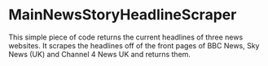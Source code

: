 # MainNewsStoryHeadlineScraper
This simple piece of code returns the current headlines of three news websites.
It scrapes the headlines off of the front pages of BBC News, Sky News (UK) and Channel 4 News UK and returns them.
